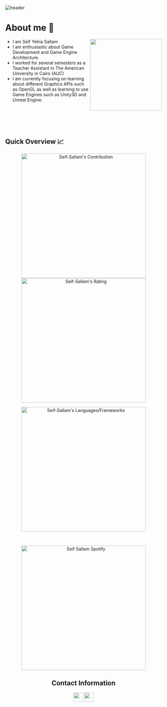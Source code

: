 ![header](https://capsule-render.vercel.app/api?type=waving&color=gradient&height=280&section=header&text=Hi%20there%20%F0%9F%91%8B&fontSize=90)

<h1> About me 📌</h1>
<img align='right' src="https://media.giphy.com/media/M9gbBd9nbDrOTu1Mqx/giphy.gif" width="230">

- I am Seif Yehia Sallam
- I am enthusiastic about Game Development and Game Engine Architecture.
- I worked for several semesters as a Teacher Assistant in The American University in Cairo (AUC)
- I am currently focusing on learning about different Graphics APIs such as OpenGL as well as learning to use Game Engines such as Unity3D and Unreal Engine.


<br />
<br />
<br />
<br />



<h2 align="left">Quick Overview 📈</h2>
<p align = "center">
  <img src = "https://github-readme-stats.vercel.app/api?username=Seif-Sallam&count_private=true&theme=dracula&hide_border=true" alt = "Seif-Sallam's Contribution" width = 400 >
  <img src = "https://github-readme-streak-stats.herokuapp.com?user=Seif-Sallam&count_private=true&theme=dracula&hide_border=true" alt = "Seif-Sallam's Rating" width = 400 >

</p>

<p align = "center">

 <img src = "https://github-readme-stats.vercel.app/api/top-langs?username=Seif-Sallam&show_icons=true&count_private=true&locale=en&layout=compact&langs_count=10&hide_border=true&bg_color=282A36&title_color=DD6387&text_color=fff&icon_color=fff" alt = "Seif-Sallam's Languages/Frameworks" width = 400 />
</p>

<br />
<p align = "center">
  <img src = "https://spotify-recently-played-readme.vercel.app/api?user=31reutaimeofchscqq6dypesnxpe&count=1" alt = "Seif Sallam Spotify" width = 400 /> 

</p>
<h2 align="center">Contact Information</h2>
<p align="center">
  <a href = "mailto:Seif-Sallam@aucegypt.edu"><img src = "https://img.shields.io/badge/Gmail-D14836?style=for-the-badge&logo=gmail&logoColor=white" height = 30></a>
  <a href = "https://www.linkedin.com/in/Seif-Sallam/"><img src = "https://img.shields.io/badge/LinkedIn-0077B5?style=for-the-badge&logo=linkedin&logoColor=white"     height = 30></a>
 
</p>
